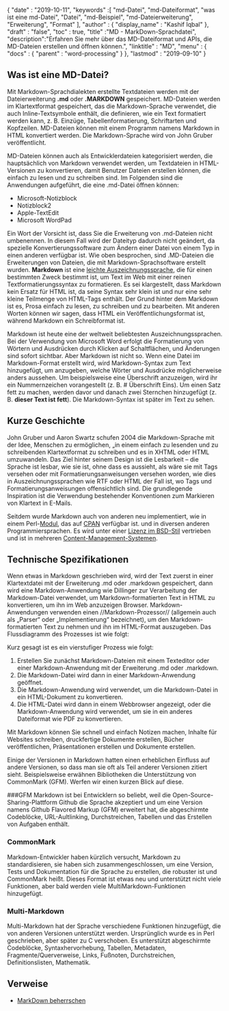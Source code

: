 {
  "date" : "2019-10-11",
  "keywords" :[ "md-Datei", "md-Dateiformat", "was ist eine md-Datei", "Datei", "md-Beispiel", "md-Dateierweiterung", "Erweiterung", "Format" ],
  "author" : {
    "display_name" : "Kashif Iqbal"
},
  "draft" : "false",
  "toc" : true,
  "title" :"MD - MarkDown-Sprachdatei",
  "description":"Erfahren Sie mehr über das MD-Dateiformat und APIs, die MD-Dateien erstellen und öffnen können.",
  "linktitle" : "MD",
  "menu" : {
    "docs" : {
      "parent" : "word-processing"
}
},
  "lastmod" : "2019-09-10"
}

## Was ist eine MD-Datei?

Mit Markdown-Sprachdialekten erstellte Textdateien werden mit der Dateierweiterung **.md** oder **.MARKDOWN** gespeichert. MD-Dateien werden im Klartextformat gespeichert, das die Markdown-Sprache verwendet, die auch Inline-Textsymbole enthält, die definieren, wie ein Text formatiert werden kann, z. B. Einzüge, Tabellenformatierung, Schriftarten und Kopfzeilen. MD-Dateien können mit einem Programm namens Markdown in HTML konvertiert werden. Die Markdown-Sprache wird von John Gruber veröffentlicht.

MD-Dateien können auch als Entwicklerdateien kategorisiert werden, die hauptsächlich von Markdown verwendet werden, um Textdateien in HTML-Versionen zu konvertieren, damit Benutzer Dateien erstellen können, die einfach zu lesen und zu schreiben sind. Im Folgenden sind die Anwendungen aufgeführt, die eine .md-Datei öffnen können:

* Microsoft-Notizblock
* Notizblock2
* Apple-TextEdit
* Microsoft WordPad

Ein Wort der Vorsicht ist, dass Sie die Erweiterung von .md-Dateien nicht umbenennen. In diesem Fall wird der Dateityp dadurch nicht geändert, da spezielle Konvertierungssoftware zum Ändern einer Datei von einem Typ in einen anderen verfügbar ist. Wie oben besprochen, sind .MD-Dateien die Erweiterungen von Dateien, die mit Markdown-Sprachsoftware erstellt wurden. **Markdown** ist eine [leichte Auszeichnungssprache](https://en.wikipedia.org/wiki/Lightweight_markup_language), die für einen bestimmten Zweck bestimmt ist, um Text im Web mit einer reinen Textformatierungssyntax zu formatieren. Es sei klargestellt, dass Markdown kein Ersatz für HTML ist, da seine Syntax sehr klein ist und nur eine sehr kleine Teilmenge von HTML-Tags enthält. Der Grund hinter dem Markdown ist es, Prosa einfach zu lesen, zu schreiben und zu bearbeiten. Mit anderen Worten können wir sagen, dass HTML ein Veröffentlichungsformat ist, während Markdown ein Schreibformat ist.

Markdown ist heute eine der weltweit beliebtesten Auszeichnungssprachen. Bei der Verwendung von Microsoft Word erfolgt die Formatierung von Wörtern und Ausdrücken durch Klicken auf Schaltflächen, und Änderungen sind sofort sichtbar. Aber Markdown ist nicht so. Wenn eine Datei im Markdown-Format erstellt wird, wird Markdown-Syntax zum Text hinzugefügt, um anzugeben, welche Wörter und Ausdrücke möglicherweise anders aussehen. Um beispielsweise eine Überschrift anzuzeigen, wird ihr ein Nummernzeichen vorangestellt (z. B. # Überschrift Eins). Um einen Satz fett zu machen, werden davor und danach zwei Sternchen hinzugefügt (z. B. **dieser Text ist fett**). Die Markdown-Syntax ist später im Text zu sehen.

## Kurze Geschichte

John Gruber und Aaron Swartz schufen 2004 die Markdown-Sprache mit der Idee, Menschen zu ermöglichen, „in einem einfach zu lesenden und zu schreibenden Klartextformat zu schreiben und es in XHTML oder HTML umzuwandeln. Das Ziel hinter seinem Design ist die Lesbarkeit – die Sprache ist lesbar, wie sie ist, ohne dass es aussieht, als wäre sie mit Tags versehen oder mit Formatierungsanweisungen versehen worden, wie dies in Auszeichnungssprachen wie RTF oder HTML der Fall ist, wo Tags und Formatierungsanweisungen offensichtlich sind. Die grundlegende Inspiration ist die Verwendung bestehender Konventionen zum Markieren von Klartext in E-Mails.

Seitdem wurde Markdown auch von anderen neu implementiert, wie in einem Perl-[Modul](https://en.wikipedia.org/wiki/Modular_programming), das auf [CPAN](https://en.wikipedia.org/wiki/CPAN) verfügbar ist. und in diversen anderen Programmiersprachen. Es wird unter einer [Lizenz im BSD-Stil](https://en.wikipedia.org/wiki/BSD_license) vertrieben und ist in mehreren [Content-Management-Systemen](https://en.wikipedia.org/wiki/Content_management_system).

## Technische Spezifikationen

Wenn etwas in Markdown geschrieben wird, wird der Text zuerst in einer Klartextdatei mit der Erweiterung .md oder .markdown gespeichert, dann wird eine Markdown-Anwendung wie Dillinger zur Verarbeitung der Markdown-Datei verwendet, um Markdown-formatierten Text in HTML zu konvertieren, um ihn im Web anzuzeigen Browser. Markdown-Anwendungen verwenden einen //Markdown-Prozessor// (allgemein auch als „Parser“ oder „Implementierung“ bezeichnet), um den Markdown-formatierten Text zu nehmen und ihn im HTML-Format auszugeben. Das Flussdiagramm des Prozesses ist wie folgt:

Kurz gesagt ist es ein vierstufiger Prozess wie folgt:

1. Erstellen Sie zunächst Markdown-Dateien mit einem Texteditor oder einer Markdown-Anwendung mit der Erweiterung .md oder .markdown.
1. Die Markdown-Datei wird dann in einer Markdown-Anwendung geöffnet.
1. Die Markdown-Anwendung wird verwendet, um die Markdown-Datei in ein HTML-Dokument zu konvertieren.
1. Die HTML-Datei wird dann in einem Webbrowser angezeigt, oder die Markdown-Anwendung wird verwendet, um sie in ein anderes Dateiformat wie PDF zu konvertieren.

Mit Markdown können Sie schnell und einfach Notizen machen, Inhalte für Websites schreiben, druckfertige Dokumente erstellen, Bücher veröffentlichen, Präsentationen erstellen und Dokumente erstellen.

Einige der Versionen in Markdown hatten einen erheblichen Einfluss auf andere Versionen, so dass man sie oft als Teil anderer Versionen zitiert sieht. Beispielsweise erwähnen Bibliotheken die Unterstützung von CommonMark (GFM). Werfen wir einen kurzen Blick auf diese.

###GFM
Markdown ist bei Entwicklern so beliebt, weil die Open-Source-Sharing-Plattform Github die Sprache akzeptiert und um eine Version namens Github Flavored Markup (GFM) erweitert hat, die abgeschirmte Codeblöcke, URL-Aultlinking, Durchstreichen, Tabellen und das Erstellen von Aufgaben enthält.

### CommonMark
Markdown-Entwickler haben kürzlich versucht, Markdown zu standardisieren, sie haben sich zusammengeschlossen, um eine Version, Tests und Dokumentation für die Sprache zu erstellen, die robuster ist und CommonMark heißt. Dieses Format ist etwas neu und unterstützt nicht viele Funktionen, aber bald werden viele MultiMarkdown-Funktionen hinzugefügt.

### Multi-Markdown
Multi-Markdown hat der Sprache verschiedene Funktionen hinzugefügt, die von anderen Versionen unterstützt werden. Ursprünglich wurde es in Perl geschrieben, aber später zu C verschoben. Es unterstützt abgeschirmte Codeblöcke, Syntaxhervorhebung, Tabellen, Metadaten, Fragmente/Querverweise, Links, Fußnoten, Durchstreichen, Definitionslisten, Mathematik.

## Verweise

* [MarkDown beherrschen](https://docs.github.com/en/get-started/writing-on-github/getting-started-with-writing-and-formatting-on-github/basic-writing-and-formatting-syntax)

